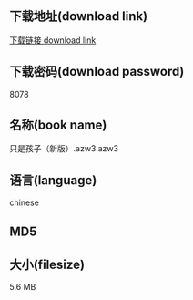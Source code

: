 ## 下载地址(download link)
[下载链接 download link](https://voluble-croquembouche-d321dc.netlify.app/?s=%E5%8F%AA%E6%98%AF%E5%AD%A9%E5%AD%90%EF%BC%88%E6%96%B0%E7%89%88%EF%BC%89.azw3)

## 下载密码(download password)
8078

## 名称(book name)
只是孩子（新版）.azw3.azw3

## 语言(language)
chinese

## MD5


## 大小(filesize)
5.6 MB
